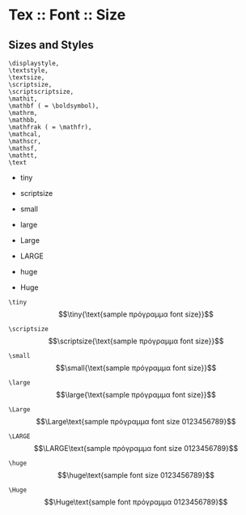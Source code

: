 # Tex :: Font :: Size



## Sizes and Styles

```
\displaystyle, 
\textstyle, 
\textsize, 
\scriptsize, 
\scriptscriptsize, 
\mathit, 
\mathbf ( = \boldsymbol), 
\mathrm, 
\mathbb, 
\mathfrak ( = \mathfr), 
\mathcal, 
\mathscr, 
\mathsf, 
\mathtt, 
\text
```


- tiny
- scriptsize
- small

- large
- Large
- LARGE

- huge
- Huge


`\tiny`
$$\tiny{\text{sample πρόγραμμα font size}}$$

`\scriptsize`
$$\scriptsize{\text{sample πρόγραμμα font size}}$$

`\small`
$$\small{\text{sample πρόγραμμα font size}}$$


`\large`
$$\large{\text{sample πρόγραμμα font size}}$$

`\Large`
$$\Large\text{sample πρόγραμμα font size 0123456789}$$

`\LARGE`
$$\LARGE\text{sample πρόγραμμα font size 0123456789}$$


`\huge`
$$\huge\text{sample font size 0123456789}$$

`\Huge`
$$\Huge\text{sample font πρόγραμμα 0123456789}$$
